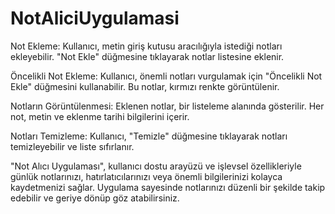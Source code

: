# NotAliciUygulamasi

Not Ekleme: Kullanıcı, metin giriş kutusu aracılığıyla istediği notları ekleyebilir. "Not Ekle" düğmesine tıklayarak notlar listesine eklenir.

Öncelikli Not Ekleme: Kullanıcı, önemli notları vurgulamak için "Öncelikli Not Ekle" düğmesini kullanabilir. Bu notlar, kırmızı renkte görüntülenir.

Notların Görüntülenmesi: Eklenen notlar, bir listeleme alanında gösterilir. Her not, metin ve eklenme tarihi bilgilerini içerir.

Notları Temizleme: Kullanıcı, "Temizle" düğmesine tıklayarak notları temizleyebilir ve liste sıfırlanır.

"Not Alıcı Uygulaması", kullanıcı dostu arayüzü ve işlevsel özellikleriyle günlük notlarınızı, hatırlatıcılarınızı veya önemli bilgilerinizi kolayca kaydetmenizi sağlar. Uygulama sayesinde notlarınızı düzenli bir şekilde takip edebilir ve geriye dönüp göz atabilirsiniz.
